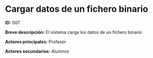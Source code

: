 # Cargar datos de un fichero binario

**ID:** 007

**Breve descripción:** El sistema carga los datos de un fichero binario

**Actores principales:** Profesor

**Actores secundarios:** Alumnos